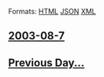 
Formats: [HTML](2003/08/7/index.html)  [JSON](2003/08/7/index.json)  [XML](2003/08/7/index.xml)  

## [2003-08-7](/news/2003/08/7/index.md)

## [Previous Day...](/news/2003/08/6/index.md)

